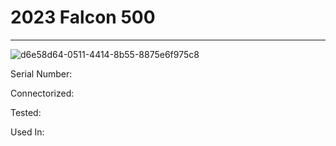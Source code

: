# **2023 Falcon 500**
---

![d6e58d64-0511-4414-8b55-8875e6f975c8](https://mcquaidrobotics.github.io/inv/images/d6e58d64-0511-4414-8b55-8875e6f975c8.png)

Serial Number: 

Connectorized: 

Tested: 

Used In: 

